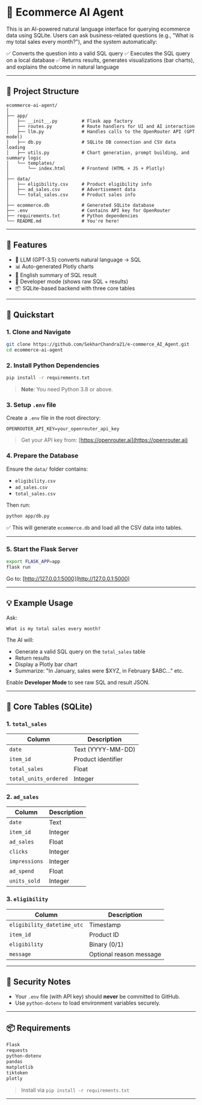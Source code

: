 
# 🛒 Ecommerce AI Agent 

This is an AI-powered natural language interface for querying ecommerce data using SQLite. Users can ask business-related questions (e.g., "What is my total sales every month?"), and the system automatically:

✅ Converts the question into a valid SQL query
✅ Executes the SQL query on a local database
✅ Returns results, generates visualizations (bar charts), and explains the outcome in natural language

---

## 📁 Project Structure

```
ecommerce-ai-agent/
│
├── app/
│   ├── __init__.py         # Flask app factory
│   ├── routes.py           # Route handlers for UI and AI interaction
│   ├── llm.py              # Handles calls to the OpenRouter API (GPT model)
│   ├── db.py               # SQLite DB connection and CSV data loading
│   ├── utils.py            # Chart generation, prompt building, and summary logic
│   └── templates/
│       └── index.html      # Frontend (HTML + JS + Plotly)
│
├── data/
│   ├── eligibility.csv     # Product eligibility info
│   ├── ad_sales.csv        # Advertisement data
│   └── total_sales.csv     # Product sales info
│
├── ecommerce.db            # Generated SQLite database
├── .env                    # Contains API key for OpenRouter
├── requirements.txt        # Python dependencies
└── README.md               # You're here!
```

---

## 🚀 Features

* 🧠 LLM (GPT-3.5) converts natural language → SQL
* 📊 Auto-generated Plotly charts
* 💬 English summary of SQL result
* 🧪 Developer mode (shows raw SQL + results)
* 📦 SQLite-based backend with three core tables

---

## 🏁 Quickstart

### 1. Clone and Navigate

```bash
git clone https://github.com/SekharChandra21/e-commerce_AI_Agent.git
cd ecommerce-ai-agent
```

### 2. Install Python Dependencies

```bash
pip install -r requirements.txt
```

> **Note**: You need Python 3.8 or above.

### 3. Setup `.env` file

Create a `.env` file in the root directory:

```
OPENROUTER_API_KEY=your_openrouter_api_key
```

> Get your API key from: [https://openrouter.ai](https://openrouter.ai)

### 4. Prepare the Database

Ensure the `data/` folder contains:

* `eligibility.csv`
* `ad_sales.csv`
* `total_sales.csv`

Then run:

```bash
python app/db.py
```

✅ This will generate `ecommerce.db` and load all the CSV data into tables.

---

### 5. Start the Flask Server

```bash
export FLASK_APP=app
flask run
```

Go to: [http://127.0.0.1:5000](http://127.0.0.1:5000)

---

## 💡 Example Usage

Ask:

```
What is my total sales every month?
```

The AI will:

* Generate a valid SQL query on the `total_sales` table
* Return results
* Display a Plotly bar chart
* Summarize: "In January, sales were \$XYZ, in February \$ABC..." etc.

Enable **Developer Mode** to see raw SQL and result JSON.

---

## 🧱 Core Tables (SQLite)

### 1. `total_sales`

| Column                | Description        |
| --------------------- | ------------------ |
| `date`                | Text (YYYY-MM-DD)  |
| `item_id`             | Product identifier |
| `total_sales`         | Float              |
| `total_units_ordered` | Integer            |

### 2. `ad_sales`

| Column        | Description |
| ------------- | ----------- |
| `date`        | Text        |
| `item_id`     | Integer     |
| `ad_sales`    | Float       |
| `clicks`      | Integer     |
| `impressions` | Integer     |
| `ad_spend`    | Float       |
| `units_sold`  | Integer     |

### 3. `eligibility`

| Column                     | Description             |
| -------------------------- | ----------------------- |
| `eligibility_datetime_utc` | Timestamp               |
| `item_id`                  | Product ID              |
| `eligibility`              | Binary (0/1)            |
| `message`                  | Optional reason message |

---

## 🔐 Security Notes

* Your `.env` file (with API key) should **never** be committed to GitHub.
* Use `python-dotenv` to load environment variables securely.

---

## 📦 Requirements

```txt
Flask
requests
python-dotenv
pandas
matplotlib
tiktoken
plotly
```

> Install via `pip install -r requirements.txt`

---

